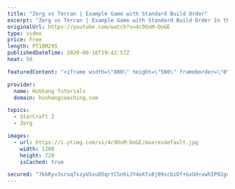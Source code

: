 ```yaml
---
title: "Zerg vs Terran | Example Game with Standard Build Order"
excerpt: "Zerg vs Terran | Example Game with Standard Build Order In this guide we learn how to defend early Terran attacks.  Coaching -------------------------------------------------------------------------- Interested in Starcraft lessons? Check out my website! I would love to help you improve and reach your"
originalUrl: https://youtube.com/watch?v=4c9OoM-OoGE
type: video
price: Free
length: PT10M29S
publishedDateTime: 2020-06-16T19:42:57Z
heat: 50

featuredContent: "<iframe width=\"800\" height=\"500\" frameborder=\"0\" src=\"https://www.youtube.com/embed/4c9OoM-OoGE\" allow=\"accelerometer; autoplay; encrypted-media; gyroscope; picture-in-picture\" allowfullscreen></iframe>"

provider:
  name: HuShang Tutorials
  domain: hushangcoaching.com

topics:
  - StarCraft 2
  - Zerg

images:
  - url: https://i.ytimg.com/vi/4c9OoM-OoGE/maxresdefault.jpg
    width: 1280
    height: 720
    isCached: true

secured: "7kkRyv3srvq7xzyUSxuO5qrYCSnhiJY4oXfx8j09scbiOf+GxUd+xwhIP92gcIFRPKBA1xkKPFgZm5pDUT+XwNvd3uDYFlJzFT/bWlgFqfXjycbp9mOKGO93MnUH2H8jp0abXhxSh4bXor0kQeEFXQiuGuSQ6OA0d7jLWL0fiQuJ9fxGuzAM00CSyQ5myByLl96Z4HdW1/VF3KQMkjEW1/Fmwfh3Ts4q46GkAWNAjVhD3H2eq2mO8SITZlpxHN8rlyLAu5ngAioshHRlMp46F0/dC0901H5/OV4jSDg7JgLYA7VNXD+WJkUSbg1W0HeIAjWoQL790wXQUTJLCgrUJjk1ShT1mF7DtR5howABJxcDW6Mz93b4CQu/QUTfVynKpPDjIjmBaaHqBElkJD5BFDmhOaqYp8HFSJBfxTbzSns=;7qq1xGR/2uvxK0DM0cxz1A=="
---
```


